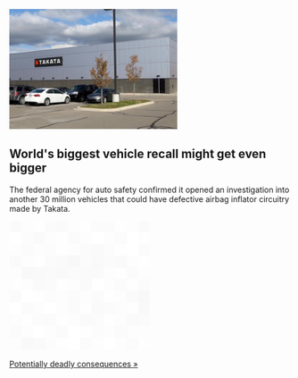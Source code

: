 
![World's biggest vehicle recall might get even bigger](./20210921175844.png)
## World's biggest vehicle recall might get even bigger

The federal agency for auto safety confirmed it opened an investigation into another 30 million vehicles that could have defective airbag inflator circuitry made by Takata.

![pic](../square_bg.png)

[Potentially deadly consequences »](https://www.yahoo.com/autos/30-million-more-vehicles-being-130200066.html)
